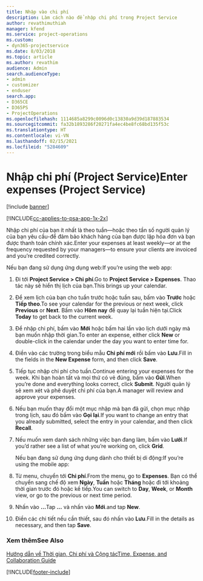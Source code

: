 ```yaml
---
title: Nhập vào chi phí
description: Làm cách nào để nhập chi phí trong Project Service
author: revathimuthiah
manager: kfend
ms.service: project-operations
ms.custom:
- dyn365-projectservice
ms.date: 8/03/2018
ms.topic: article
ms.author: revathim
audience: Admin
search.audienceType:
- admin
- customizer
- enduser
search.app:
- D365CE
- D365PS
- ProjectOperations
ms.openlocfilehash: 1114685a8299c0096d0c13830a9d39d187883534
ms.sourcegitcommit: fa32b1893286f20271fa4ec4be8fc68bd135f53c
ms.translationtype: HT
ms.contentlocale: vi-VN
ms.lasthandoff: 02/15/2021
ms.locfileid: "5284609"
---
```

# <a name="enter-expenses-project-service"></a><span data-ttu-id="6c4f1-103">Nhập chi phí (Project Service)</span><span class="sxs-lookup"><span data-stu-id="6c4f1-103">Enter expenses (Project Service)</span></span>

[!include [banner](../includes/psa-now-project-operations.md)]

[!INCLUDE[cc-applies-to-psa-app-1x-2x](../includes/cc-applies-to-psa-app-1x-2x.md)]

<span data-ttu-id="6c4f1-104">Nhập chi phí của bạn ít nhất là theo tuần—hoặc theo tần số người quản lý của bạn yêu cầu-để đảm bảo khách hàng của bạn được lập hóa đơn và bạn được thanh toán chính xác.</span><span class="sxs-lookup"><span data-stu-id="6c4f1-104">Enter your expenses at least weekly—or at the frequency requested by your managers—to ensure your clients are invoiced and you’re credited correctly.</span></span>  
  
 <span data-ttu-id="6c4f1-105">Nếu bạn đang sử dụng ứng dụng web:</span><span class="sxs-lookup"><span data-stu-id="6c4f1-105">If you’re using the web app:</span></span>  
  
1. <span data-ttu-id="6c4f1-106">Đi tới **Project Service > Chi phí**.</span><span class="sxs-lookup"><span data-stu-id="6c4f1-106">Go to **Project Service > Expenses**.</span></span> <span data-ttu-id="6c4f1-107">Thao tác này sẽ hiển thị lịch của bạn.</span><span class="sxs-lookup"><span data-stu-id="6c4f1-107">This brings up your calendar.</span></span>  
  
2. <span data-ttu-id="6c4f1-108">Để xem lịch của bạn cho tuần trước hoặc tuần sau, bấm vào **Trước** hoặc **Tiếp theo**.</span><span class="sxs-lookup"><span data-stu-id="6c4f1-108">To see your calendar for the previous or next week, click **Previous** or **Next**.</span></span> <span data-ttu-id="6c4f1-109">Bấm vào **Hôm nay** để quay lại tuần hiện tại.</span><span class="sxs-lookup"><span data-stu-id="6c4f1-109">Click **Today** to get back to the current week.</span></span>  
  
3. <span data-ttu-id="6c4f1-110">Để nhập chi phí, bấm vào **Mới** hoặc bấm hai lần vào lịch dưới ngày mà bạn muốn nhập thời gian.</span><span class="sxs-lookup"><span data-stu-id="6c4f1-110">To enter an expense, either click **New** or double-click in the calendar under the day you want to enter time for.</span></span>  
  
4. <span data-ttu-id="6c4f1-111">Điền vào các trường trong biểu mẫu **Chi phí mới** rồi bấm vào **Lưu**.</span><span class="sxs-lookup"><span data-stu-id="6c4f1-111">Fill in the fields in the **New Expense** form, and then click **Save**.</span></span>  
  
5. <span data-ttu-id="6c4f1-112">Tiếp tục nhập chi phí cho tuần.</span><span class="sxs-lookup"><span data-stu-id="6c4f1-112">Continue entering your expenses for the week.</span></span> <span data-ttu-id="6c4f1-113">Khi bạn hoàn tất và mọi thứ có vẻ đúng, bấm vào **Gửi**.</span><span class="sxs-lookup"><span data-stu-id="6c4f1-113">When you’re done and everything looks correct, click **Submit**.</span></span> <span data-ttu-id="6c4f1-114">Người quản lý sẽ xem xét và phê duyệt chi phí của bạn.</span><span class="sxs-lookup"><span data-stu-id="6c4f1-114">A manager will review and approve your expenses.</span></span>  
  
6. <span data-ttu-id="6c4f1-115">Nếu bạn muốn thay đổi một mục nhập mà bạn đã gửi, chọn mục nhập trong lịch, sau đó bấm vào **Gọi lại**.</span><span class="sxs-lookup"><span data-stu-id="6c4f1-115">If you want to change an entry that you already submitted, select the entry in your calendar, and then click **Recall**.</span></span>  
  
7. <span data-ttu-id="6c4f1-116">Nếu muốn xem danh sách những việc bạn đang làm, bấm vào **Lưới**.</span><span class="sxs-lookup"><span data-stu-id="6c4f1-116">If you’d rather see a list of what you’re working on, click **Grid**.</span></span>  
  
   <span data-ttu-id="6c4f1-117">Nếu bạn đang sử dụng ứng dụng dành cho thiết bị di động:</span><span class="sxs-lookup"><span data-stu-id="6c4f1-117">If you’re using the mobile app:</span></span>  
  
8. <span data-ttu-id="6c4f1-118">Từ menu, chuyển tới **Chi phí**.</span><span class="sxs-lookup"><span data-stu-id="6c4f1-118">From the menu, go to **Expenses**.</span></span>     <span data-ttu-id="6c4f1-119">Bạn có thể chuyển sang chế độ xem **Ngày**, **Tuần** hoặc **Tháng** hoặc đi tới khoảng thời gian trước đó hoặc kế tiếp.</span><span class="sxs-lookup"><span data-stu-id="6c4f1-119">You can switch to **Day**, **Week**, or **Month** view, or go to the previous or next time period.</span></span>  
  
9. <span data-ttu-id="6c4f1-120">Nhấn vào **…**</span><span class="sxs-lookup"><span data-stu-id="6c4f1-120">Tap **…**</span></span> <span data-ttu-id="6c4f1-121">và nhấn vào **Mới**.</span><span class="sxs-lookup"><span data-stu-id="6c4f1-121">and tap **New**.</span></span>  
  
10. <span data-ttu-id="6c4f1-122">Điền các chi tiết nếu cần thiết, sau đó nhấn vào **Lưu**.</span><span class="sxs-lookup"><span data-stu-id="6c4f1-122">Fill in the details as necessary, and then tap **Save**.</span></span>  
  
### <a name="see-also"></a><span data-ttu-id="6c4f1-123">Xem thêm</span><span class="sxs-lookup"><span data-stu-id="6c4f1-123">See Also</span></span>  
 [<span data-ttu-id="6c4f1-124">Hướng dẫn về Thời gian, Chi phí và Cộng tác</span><span class="sxs-lookup"><span data-stu-id="6c4f1-124">Time, Expense, and Collaboration Guide</span></span>](../psa/time-expense-collaboration-guide.md)


[!INCLUDE[footer-include](../includes/footer-banner.md)]